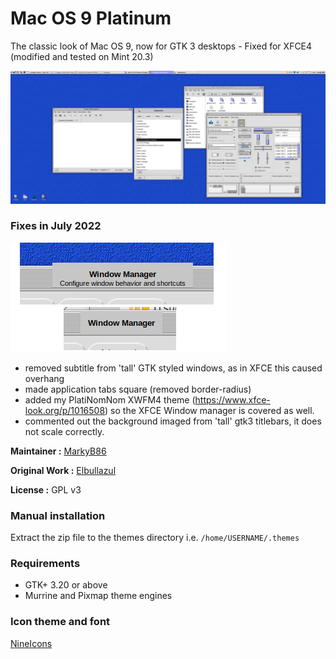 # Mac OS 9 Platinum

The classic look of Mac OS 9, now for GTK 3 desktops - Fixed for XFCE4 (modified and tested on Mint 20.3)

![mac-os-9-classic](https://github.com/markyb86/Mac-OS-9-Classic-XFCEfixes/blob/7b37d338cf2ed88e8f2b28ff4072d5684b1b5417/Mac-OS-9-theme.png)

### Fixes in July 2022
![windows-fixed](https://github.com/markyb86/Mac-OS-9-Classic-XFCEfixes/blob/4e38928b9bcdc7e6d232de8d838a313cdf91bada/windowfix.png)
- removed subtitle from 'tall' GTK styled windows, as in XFCE this caused overhang
- made application tabs square (removed border-radius)
- added my PlatiNomNom XWFM4 theme (https://www.xfce-look.org/p/1016508) so the XFCE Window manager is covered as well.
- commented out the background imaged from 'tall' gtk3 titlebars, it does not scale correctly.

**Maintainer :** [MarkyB86](https://github.com/MarkyB86)

**Original Work :** [Elbullazul](https://github.com/Elbullazul)

**License :** GPL v3



### Manual installation

Extract the zip file to the themes directory i.e. `/home/USERNAME/.themes`

### Requirements

- GTK+ 3.20 or above
- Murrine and Pixmap theme engines

### Icon theme and font
[NineIcons](https://github.com/shadyproject/Platinum9)
